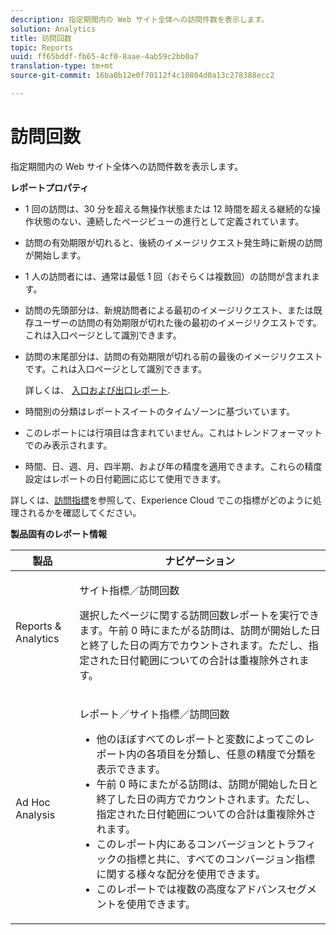 ```yaml
---
description: 指定期間内の Web サイト全体への訪問件数を表示します。
solution: Analytics
title: 訪問回数
topic: Reports
uuid: ff65bddf-fb65-4cf0-8aae-4ab59c2bb0a7
translation-type: tm+mt
source-git-commit: 16ba0b12e0f70112f4c10804d0a13c278388ecc2

---
```



# 訪問回数

指定期間内の Web サイト全体への訪問件数を表示します。

**レポートプロパティ**

* 1 回の訪問は、30 分を超える無操作状態または 12 時間を超える継続的な操作状態のない、連続したページビューの進行として定義されています。
* 訪問の有効期限が切れると、後続のイメージリクエスト発生時に新規の訪問が開始します。
* 1 人の訪問者には、通常は最低 1 回（おそらくは複数回）の訪問が含まれます。
* 訪問の先頭部分は、新規訪問者による最初のイメージリクエスト、または既存ユーザーの訪問の有効期限が切れた後の最初のイメージリクエストです。これは入口ページとして識別できます。
* 訪問の末尾部分は、訪問の有効期限が切れる前の最後のイメージリクエストです。これは入口ページとして識別できます。

   詳しくは、 [入口および出口レポート](/help/components/c-variables/dimensionslist/reports-entries-exits.md).
* 時間別の分類はレポートスイートのタイムゾーンに基づいています。
* このレポートには行項目は含まれていません。これはトレンドフォーマットでのみ表示されます。
* 時間、日、週、月、四半期、および年の精度を適用できます。これらの精度設定はレポートの日付範囲に応じて使用できます。

詳しくは、[訪問指標](/help/components/c-variables/c-metrics/metrics-visit.md)を参照して、Experience Cloud でこの指標がどのように処理されるかを確認してください。

**製品固有のレポート情報**

<table id="table_3138CA443CAC4F55838216E8B8786EE2"> 
 <thead> 
  <tr> 
   <th colname="col1" class="entry"> 製品 </th> 
   <th colname="col2" class="entry"> ナビゲーション </th> 
  </tr> 
 </thead>
 <tbody> 
  <tr> 
   <td colname="col1"> <p> Reports &amp; Analytics </p> </td> 
   <td colname="col2"> <p> <span class="uicontrol"> サイト指標</span>／<span class="uicontrol">訪問回数</span> </p> <p>選択したページに関する<span class="wintitle">訪問回数レポート</span>を実行できます。午前 0 時にまたがる訪問は、訪問が開始した日と終了した日の両方でカウントされます。ただし、指定された日付範囲についての合計は重複除外されます。 </p> </td> 
  </tr> 
  <tr> 
   <td colname="col1"> <p> Ad Hoc Analysis </p> </td> 
   <td colname="col2"> <p> <span class="uicontrol"> レポート</span>／<span class="uicontrol">サイト指標</span>／<span class="uicontrol">訪問回数</span> </p> 
    <ul id="ul_73FEE02C129041D6A63F2DB07676960F"> 
     <li id="li_CC3BB22DE97941EB8032BE4421FFC173"> 他のほぼすべてのレポートと変数によってこのレポート内の各項目を分類し、任意の精度で分類を表示できます。 </li> 
     <li id="li_D53D480D73264D47945C9E1202B7BD4F">午前 0 時にまたがる訪問は、訪問が開始した日と終了した日の両方でカウントされます。ただし、指定された日付範囲についての合計は重複除外されます。 </li> 
     <li id="li_B8BCC584F95B407DB87F5EA57CC88F62">このレポート内にあるコンバージョンとトラフィックの指標と共に、すべてのコンバージョン指標に関する様々な配分を使用できます。 </li> 
     <li id="li_0F342D3DCFF44ABAB79BD0F9E7F43E1E">このレポートでは複数の高度なアドバンスセグメントを使用できます。 </li> 
    </ul> </td> 
  </tr> 
 </tbody> 
</table>

